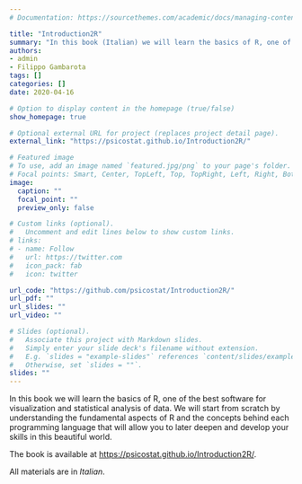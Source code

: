 ```yaml
---
# Documentation: https://sourcethemes.com/academic/docs/managing-content/

title: "Introduction2R"
summary: "In this book (Italian) we will learn the basics of R, one of the best software for visualization and statistical analysis of data."
authors:
- admin
- Filippo Gambarota
tags: []
categories: []
date: 2020-04-16

# Option to display content in the homepage (true/false)
show_homepage: true

# Optional external URL for project (replaces project detail page).
external_link: "https://psicostat.github.io/Introduction2R/"

# Featured image
# To use, add an image named `featured.jpg/png` to your page's folder.
# Focal points: Smart, Center, TopLeft, Top, TopRight, Left, Right, BottomLeft, Bottom, BottomRight.
image:
  caption: ""
  focal_point: ""
  preview_only: false

# Custom links (optional).
#   Uncomment and edit lines below to show custom links.
# links:
# - name: Follow
#   url: https://twitter.com
#   icon_pack: fab
#   icon: twitter

url_code: "https://github.com/psicostat/Introduction2R/"
url_pdf: ""
url_slides: ""
url_video: ""

# Slides (optional).
#   Associate this project with Markdown slides.
#   Simply enter your slide deck's filename without extension.
#   E.g. `slides = "example-slides"` references `content/slides/example-slides.md`.
#   Otherwise, set `slides = ""`.
slides: ""
---
```


In this book we will learn the basics of R, one of the best software for visualization and statistical analysis of data. We will start from scratch by understanding the fundamental aspects of R and the concepts behind each programming language that will allow you to later deepen and develop your skills in this beautiful world.

The book is available at https://psicostat.github.io/Introduction2R/.

All materials are in *Italian*.
